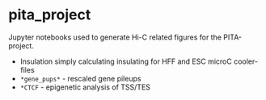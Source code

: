 # pita_project

Jupyter notebooks used to generate Hi-C related figures for the PITA-project.
 - Insulation simply calculating insulating for HFF and ESC microC cooler-files
 - `*gene_pups*` - rescaled gene pileups
 - `*CTCF` - epigenetic analysis of TSS/TES


